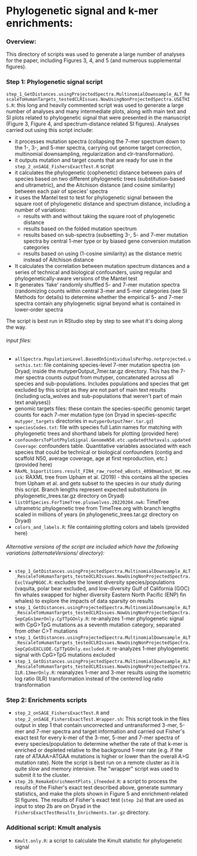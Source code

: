 # Phylogenetic signal and k-mer enrichments:

### Overview:
This directory of scripts was used to generate a large number of analyses for the paper, including Figures 3, 4, and 5 (and numerous supplemental figures). 

### Step 1: Phylogenetic signal script

`step_1_GetDistances.usingProjectedSpectra.MultinomialDownsample_ALT_RescaleToHumanTargets_testedCLRIssues.NowUsingNonProjectedSpectra.USETHIS.R`: this long and heavily commented script was used to generate a large number of analyses and many intermediate plots, along with main text and SI plots related to phylogenetic signal that were presented in the manuscript (Figure 3, Figure 4, and spectrum-distance related SI figures). Analyses carried out using this script include:

* it processes mutation spectra (collapsing the 7-mer spectrum down to the 1-, 3-, and 5-mer spectra, carrying out genome target correction, multinomial downsampling, regularization and clr-transformation). 
* it outputs mutation and target counts that are ready for use in the `step_2_onSAGE_FishersExactTest.R` script
* it calculates the phylogenetic (cophenetic) distance between pairs of species based on two different phylogenetic trees (substitution-based and ultrametric), and the Aitchison distance (and cosine similarity) between each pair of species' spectra
* it uses the Mantel test to test for phylogenetic signal between the square root of phylogenetic distance and spectrum distance, including a number of variations:
	* results with and without taking the square root of phylogenetic distance
	* results based on the folded mutation spectrum
	* results based on sub-spectra (subsetting 3-, 5- and 7-mer mutation spectra by central 1-mer type or by biased gene conversion mutation categories 
	* results based on using (1-cosine similarity) as the distance metric instead of Aitchison distance
* It calculates the correlation between mutation spectrum distances and a series of technical and biological confounders, using regular and phylogenetically-aware versions of the Mantel test
* It generates 'fake' randomly shuffled 5- and 7-mer mutation spectra (randomizing counts within central 3-mer and 5-mer categories (see SI Methods for details) to determine whether the empirical 5- and 7-mer spectra contain any phylogenetic signal beyond what is contained in lower-order spectra

The script is best run in RStudio step by step to see what it's doing along the way. 

###### input files:
* `allSpectra.PopulationLevel.BasedOn5individualsPerPop.notprojected.usethis.txt`: file containing species-level 7-mer mutation spectra (on Dryad; inside the mutyperOutput_7mer.tar.gz directory. This has the 7-mer spectra counts output from mutyper, concatenated across all species and sub-populations. Includes populations and species that get excluded by this script as they are not part of main text results (including ucla_wolves and sub-populations that weren't part of main text analyses))
* genomic targets files: these contain the species-specific genomic target counts for each 7-mer mutation type (on Dryad in species-specific `mutyper_targets` directories in `mutyperOutput7mer.tar.gz`)
* `speciesCodes.txt`: file with species full Latin names for matching with phylogenetic trees and shorthand labels for plotting (provided here)
* `confoundersToPlotPhyloSignal.GenomeN50.etc.updatedthetavals.updatedCoverage`: confounders table. Quantitative variables associated with each species that could be technical or biological confounders (contig and scaffold N50, average coverage, age at first reproduction, etc.) (provided here)
* `RAxML_bipartitions.result_FIN4_raw_rooted_wBoots_4098mam1out_OK.newick`: RAXML tree from Upham et al. (2019) - this contains all the species from Upham et al. and gets subset to the species in our study during this script. Branch lengths represent expected substitutions (in phylogenetic_trees.tar.gz directory on Dryad)
* `listOfSpecies.ForTimeTree.pluswolves.20220204.nwk`: TimeTree ultrametric phylogenetic tree from TimeTree.org with branch lengths scaled in millions of years (in phylogenetic_trees.tar.gz directory on Dryad)
* `colors_and_labels.R`: file containing plotting colors and labels (provided here)

###### Alternative versions of the script are included which have the following variations (alternateVersions/ directory):
* `step_1_GetDistances.usingProjectedSpectra.MultinomialDownsample_ALT_RescaleToHumanTargets_testedCLRIssues.NowUsingNonProjectedSpectra.ExclVaqPBGOC.R`: excludes the lowest diversity species/populations (vaquita, polar bear excluded, and low-diversity Gulf of California (GOC) fin whales swapped for higher diversity Eastern North Pacific (ENP) fin whales) to explore the impacts of data sparsity on results
* `step_1_GetDistances.usingProjectedSpectra.MultinomialDownsample_ALT_RescaleToHumanTargets_testedCLRIssues.NowUsingNonProjectedSpectra.SepCpGs1merOnly.CpTTpGOnly.R`: re-analyzes 1-mer phylogenetic signal with CpG>TpG mutations as a seventh mutation category, separated from other C>T mutations
* `step_1_GetDistances.usingProjectedSpectra.MultinomialDownsample_ALT_RescaleToHumanTargets_testedCLRIssues.NowUsingNonProjectedSpectra.SepCpGsEXCLUDE.CpTTpGOnly.excluded.R`: re-analyzes 1-mer phylogenetic signal with CpG>TpG mutations excluded
* `step_1_GetDistances.usingProjectedSpectra.MultinomialDownsample_ALT_RescaleToHumanTargets_testedCLRIssues.NowUsingNonProjectedSpectra.ILR.13merOnly.R`: reanalyzes 1-mer and 3-mer results using the isometric log ratio (ILR) transformation instead of the centered log ratio transformation 


### Step 2: Enrichments scripts
* `step_2_onSAGE_FishersExactTest.R` and `step_2_onSAGE_FishersExactTest.Wrapper.sh`: This script took in the files output in step 1 that contain uncorrected and untransformed 3-mer, 5-mer and 7-mer spectra and target information and carried out Fisher's exact test for every k-mer of the 3-mer, 5-mer and 7-mer spectra of every species/population to determine whether the rate of that k-mer is enriched or depleted relative to the background 1-mer rate (e.g. if the rate of ATAAA>ATGAA mutations is higher or lower than the overall A>G mutation rate). Note the script is best run on a remote cluster as it is quite slow and memory intensive. The "wrapper" script was used to submit it to the cluster.
* `step_2b_RemakeEnrichmentPlots_ifneeded.R`: a script to process the results of the Fisher's exact test described above, generate summary statistics, and make the plots shown in Figure 5 and enrichment-related SI figures. The results of Fisher's exact test (`step 2a`) that are used as input to step 2b are on Dryad in the `FishersExactTestResults_Enrichments.tar.gz` directory.

### Additional script: Kmult analysis 
* `Kmult.only.R`: a script to calculate the Kmult statistic for phylogenetic signal
